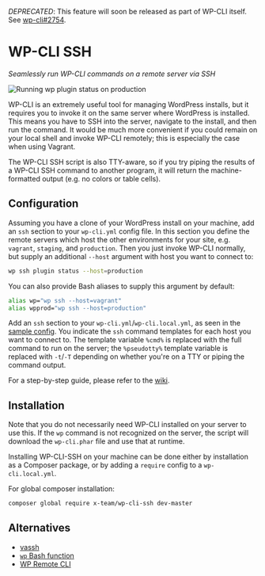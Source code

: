 *DEPRECATED*: This feature will soon be released as part of WP-CLI itself. See [wp-cli#2754](https://github.com/wp-cli/wp-cli/issues/2754).

# WP-CLI SSH
*Seamlessly run WP-CLI commands on a remote server via SSH*

![Running wp plugin status on production](screenshot1.png)

WP-CLI is an extremely useful tool for managing WordPress installs, but it requires 
you to invoke it on the same server where WordPress is installed. This means you have
to SSH into the server, navigate to the install, and then run the command. It would
be much more convenient if you could remain on your local shell and invoke WP-CLI 
remotely; this is especially the case when using Vagrant. 

The WP-CLI SSH script is also TTY-aware, so if you try piping the results of a WP-CLI SSH 
command to another program, it will return the machine-formatted output (e.g. no colors or table cells).

## Configuration

Assuming you have a clone of your WordPress install on your machine, add an `ssh` section
to your `wp-cli.yml` config file. In this section you define the remote servers which 
host the other environments for your site, e.g. `vagrant`, `staging`, and `production`. 
Then you just invoke WP-CLI normally, but supply an additional `--host` argument with
host you want to connect to:

```bash
wp ssh plugin status --host=production
```

You can also provide Bash aliases to supply this argument by default:

```bash
alias wp="wp ssh --host=vagrant"
alias wpprod="wp ssh --host=production"
```

Add an `ssh` section to your `wp-cli.yml`/`wp-cli.local.yml`, as seen in the [sample config](wp-cli.sample.yml).
You indicate the `ssh` command templates for each host you want to connect to. The template variable `%cmd%` is 
replaced with the full command to run on the server; the `%pseudotty%` template variable is replaced 
with `-t`/`-T` depending on whether you're on a TTY or piping the command output.

For a step-by-step guide, please refer to the [wiki](https://github.com/x-team/wp-cli-ssh/wiki/Configuring-the-plugin).

## Installation

Note that you do not necessarily need WP-CLI installed on your server to use this. If the `wp` command is not
recognized on the server, the script will download the `wp-cli.phar` file and use that at runtime.

Installing WP-CLI-SSH on your machine can be done either by installation as a Composer package,
or by adding a `require` config to a `wp-cli.local.yml`.

For global composer installation:
```bash
composer global require x-team/wp-cli-ssh dev-master
```

## Alternatives

 * [vassh](https://github.com/x-team/vassh)
 * [`wp` Bash function](https://github.com/humanmade/Salty-WordPress/issues/16)
 * [WP Remote CLI](https://github.com/humanmade/wp-remote-cli/)

